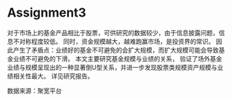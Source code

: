 # Assignment3
 对于市场上的基金产品相比于股票，可供研究的数据较少，由于信息披露问题，信息不对称程度较低。
 同时，资金规模越大，越难跑赢市场，是投资界的常识。
 因此产生了矛盾点：业绩好的基金不可避免的会扩大规模，而扩大规模可能会导致基金业绩不可避免的下滑。
 本文主要研究基金规模与业绩的关系， 验证了场外基金业绩与规模呈现出的一种显著倒U型关系，并进一步发现股票类规模资产规模与业绩相关性最大。
 详见研究报告。

 数据来源：聚宽平台

